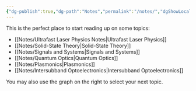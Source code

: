```yaml
---
{"dg-publish":true,"dg-path":"Notes","permalink":"/notes/","dgShowLocalGraph":"true","updated":"2025-01-23T11:18:06.000+01:00"}
---
```


This is the perfect place to start reading up on some topics:
- [[Notes/Ultrafast Laser Physics Notes\|Ultrafast Laser Physics]]
- [[Notes/Solid-State Theory\|Solid-State Theory]]
- [[Notes/Signals and Systems\|Signals and Systems]]
- [[Notes/Quantum Optics\|Quantum Optics]]
- [[Notes/Plasmonics\|Plasmonics]]
- [[Notes/Intersubband Optoelectronics\|Intersubband Optoelectronics]]

You may also use the graph on the right to select your next topic.